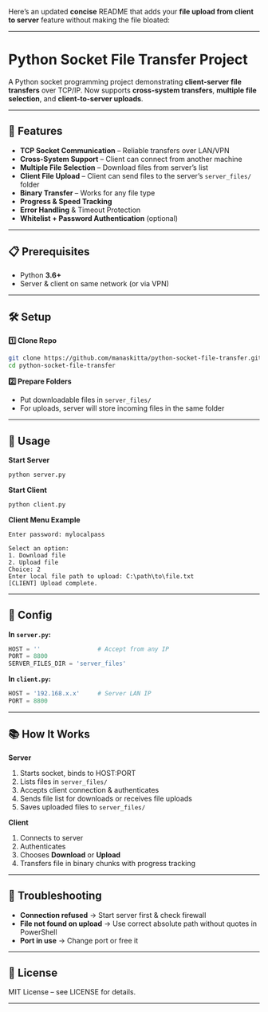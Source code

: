 Here’s an updated **concise** README that adds your **file upload from client to server** feature without making the file bloated:

---

# Python Socket File Transfer Project

A Python socket programming project demonstrating **client-server file transfers** over TCP/IP.
Now supports **cross-system transfers**, **multiple file selection**, and **client-to-server uploads**.

---

## 🚀 Features

* **TCP Socket Communication** – Reliable transfers over LAN/VPN
* **Cross-System Support** – Client can connect from another machine
* **Multiple File Selection** – Download files from server’s list
* **Client File Upload** – Client can send files to the server’s `server_files/` folder
* **Binary Transfer** – Works for any file type
* **Progress & Speed Tracking**
* **Error Handling** & Timeout Protection
* **Whitelist + Password Authentication** (optional)

---

## 📋 Prerequisites

* Python **3.6+**
* Server & client on same network (or via VPN)

---

## 🛠 Setup

**1️⃣ Clone Repo**

```bash
git clone https://github.com/manaskitta/python-socket-file-transfer.git
cd python-socket-file-transfer
```

**2️⃣ Prepare Folders**

* Put downloadable files in `server_files/`
* For uploads, server will store incoming files in the same folder

---

## 🚦 Usage

**Start Server**

```bash
python server.py
```

**Start Client**

```bash
python client.py
```

**Client Menu Example**

```
Enter password: mylocalpass

Select an option:
1. Download file
2. Upload file
Choice: 2
Enter local file path to upload: C:\path\to\file.txt
[CLIENT] Upload complete.
```

---

## 🔧 Config

**In `server.py`:**

```python
HOST = ''                # Accept from any IP
PORT = 8800
SERVER_FILES_DIR = 'server_files'
```

**In `client.py`:**

```python
HOST = '192.168.x.x'     # Server LAN IP
PORT = 8800
```

---

## 📚 How It Works

**Server**

1. Starts socket, binds to HOST\:PORT
2. Lists files in `server_files/`
3. Accepts client connection & authenticates
4. Sends file list for downloads or receives file uploads
5. Saves uploaded files to `server_files/`

**Client**

1. Connects to server
2. Authenticates
3. Chooses **Download** or **Upload**
4. Transfers file in binary chunks with progress tracking

---

## 🐛 Troubleshooting

* **Connection refused** → Start server first & check firewall
* **File not found on upload** → Use correct absolute path without quotes in PowerShell
* **Port in use** → Change port or free it

---

## 📝 License

MIT License – see LICENSE for details.

---